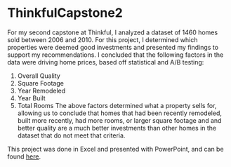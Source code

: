 # ThinkfulCapstone2
For my second capstone at Thinkful, I analyzed a dataset of 1460 homes sold between 2006 and 2010. 
For this project, I determined which properties were deemed good investments and presented my findings to support my recommendations.
I concluded that the following factors in the data were driving home prices, based off statistical and A/B testing:
  1. Overall Quality
  2. Square Footage
  3. Year Remodeled
  4. Year Built
  5. Total Rooms
The above factors determined what a property sells for, allowing us to conclude that homes that had been recently remodeled, built more recently, had more rooms, or larger square footage and and better quality are a much better investments than other homes in the dataset that do not meet that criteria.

This project was done in Excel and presented with PowerPoint, and can be found [here](https://docs.google.com/presentation/d/1_n-95Y8oXxWXWVeLkAgeQXV5AwW_jyOK/edit?usp=sharing&ouid=116171400978382865775&rtpof=true&sd=true).

